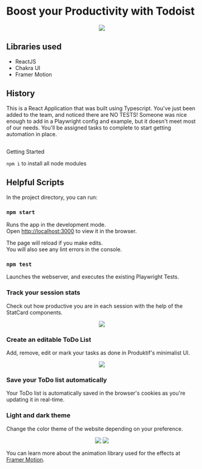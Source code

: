 # Boost your Productivity with Todoist
<p align="center">
  <img src="https://i.imgur.com/DmTfIVx.png">
</p>

## Libraries used

* ReactJS
* Chakra UI
* Framer Motion

## History
This is a React Application that was built using Typescript. You've just been added to the team, and noticed there are NO TESTS! Someone was nice enough to add in a Playwright config and example, but it doesn't meet most of our needs. You'll be assigned tasks to complete to start getting automation in place.

##
Getting Started

`npm i` to install all node modules

## Helpful Scripts

In the project directory, you can run:

### `npm start`

Runs the app in the development mode.<br />
Open [http://localhost:3000](http://localhost:3000) to view it in the browser.

The page will reload if you make edits.<br />
You will also see any lint errors in the console.

### `npm test`

Launches the webserver, and executes the existing Playwright Tests.

### Track your session stats

Check out how productive you are in each session with the help of the StatCard components.
<p align="center">
  <img src="https://i.imgur.com/OIvUF1b.png">
</p>

### Create an editable ToDo List

Add, remove, edit or mark your tasks as done in Produktif's minimalist UI.
<p align="center">
  <img src="https://i.imgur.com/XsnGBtL.png">
</p>

### Save your ToDo list automatically

Your ToDo list is automatically saved in the browser's cookies as you're updating it in real-time.

### Light and dark theme

Change the color theme of the website depending on your preference.

<p align="center">
  <img src="https://i.imgur.com/B5FOJyY.png">
  <img src="https://i.imgur.com/Ca6rjo5.png">
</p>


You can learn more about the animation library used for the effects at [Framer Motion](https://www.framer.com/docs/).



